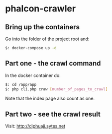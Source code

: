 # phalcon-crawler

## Bring up the containers
Go into the folder of the project root and:
```bash
$: docker-compose up -d
```

## Part one - the crawl command
In the docker container do:
```bash
$: cd /app/app
$: php cli.php craw [number_of_pages_to_crawl]
```
Note that the index page also count as one.

## Part two - see the crawl result
Visit: http://diphuaji.sytes.net